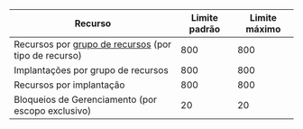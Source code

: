 Recurso|Limite padrão|Limite máximo
---|---|---
Recursos por [grupo de recursos](resource-group-overview.md) (por tipo de recurso)|800|800
Implantações por grupo de recursos|800|800
Recursos por implantação|800|800
Bloqueios de Gerenciamento (por escopo exclusivo)|20|20

<!---HONumber=August15_HO7-->